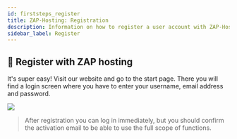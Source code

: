 ```yaml
---
id: firststeps_register
title: ZAP-Hosting: Registration
description: Information on how to register a user account with ZAP-Hosting - ZAP-Hosting.com documentation
sidebar_label: Register
---
```


## 🔐 Register with ZAP hosting
It's super easy! Visit our website and go to the start page. There you will find a login screen where you have to enter your username, email address and password.

![](https://screensaver01.zap-hosting.com/index.php/s/eA3LiwmqT426Qif/preview)

> After registration you can log in immediately, but you should confirm the activation email to be able to use the full scope of functions.
